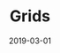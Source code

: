 ---
title: "Grids"
date: 2019-03-01
tags: artwork
images:
  -
    title: "Green Grids"
    url: "grids-green.jpg"
  -
    title: "Red Grids"
    url: "grids-red.jpg"
---